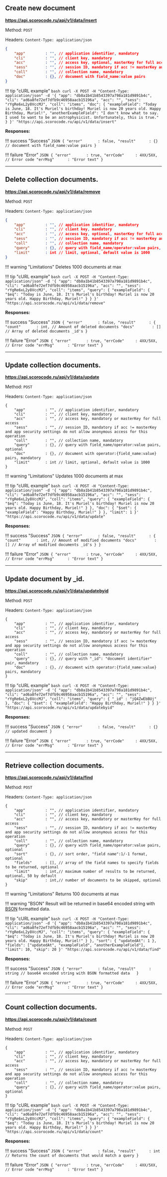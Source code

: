 ## Create new document

**https://api.scorocode.ru/api/v1/data/insert**

Method: `POST`

Headers: `Content-Type: application/json`

```JSON
{
    "app"         : "", // application identifier, mandatory
    "cli"         : "", // client key, mandatory
    "acc"         : "", // access key, optional, masterKey for full access
    "sess"        : "", // session ID, mandatory if acc != masterKey and app security settings do not allow anonymous access for this operation
    "coll"        : "", // collection name, mandatory
    "doc"         : {}, // document with field_name:value pairs
}
```

!!! tip "cURL example"
    ```bash
    curl -X POST -H "Content-Type: application/json" -d '{
        "app": "db8a1b41b8543397a798a181d9891b4c",
        "cli": "ad6a8fe72ef7dfb9c46958aacb15196a",
        "acc": "",
        "sess": "rYgRe6xL2y8VccMJ",
        "coll": "items",
        "doc": {
            "exampleField": "Today is June, 18. It's Muriel's birthday! Muriel is now 20 years old. Happy Birthday, Muriel!",
            "anotherExampleField": "I don't know what to say. I used to want to be an astrophysicist. Unfortunately, this is true."
        }
    }' "https://api.scorocode.ru/api/v1/data/insert"
    ```

**Responses:**

!!! success "Success"
    ```JSON
    {
        "error"       : false,
        "result"      : {}        // document with field_name:value pairs
    }
    ```

!!! failure "Error"
    ```JSON
    {
        "error"       : true,
        "errCode"     : 4XX/5XX, // Error code
        "errMsg"      : "Error text"
    }
    ```

----------------------------------------------------------------------------------------------


## Delete collection documents.

**https://api.scorocode.ru/api/v1/data/remove**

Method: `POST`

Headers: `Content-Type: application/json`

```JSON
{
    "app"         : "", // application identifier, mandatory
    "cli"         : "", // client key, mandatory
    "acc"         : "", // access key, optional, masterKey for full access
    "sess"        : "", // session ID, mandatory if acc != masterKey and app security settings do not allow anonymous access for this operation
    "coll"        : "", // collection name, mandatory
    "query"       : {}, // query with field_name/operator:value pairs, optional
    "limit"       : int // limit, optional, default value is 1000 
}
```

!!! warning "Limitations" 
    Deletes 1000 documents at max

!!! tip "cURL example"
    ```bash
    curl -X POST -H "Content-Type: application/json" -d '{
        "app": "db8a1b41b8543397a798a181d9891b4c",
        "cli": "ad6a8fe72ef7dfb9c46958aacb15196a",
        "acc": "",
        "sess": "rYgRe6xL2y8VccMJ",
        "coll": "items",
        "query": {
            "exampleField": { 
                "$eq": "Today is June, 18. It's Muriel's birthday! Muriel is now 20 years old. Happy Birthday, Muriel!"
            }
        }
    }' "https://api.scorocode.ru/api/v1/data/remove"
    ```

**Responses:**

!!! success "Success"
    ```JSON
    {
        "error"       : false,
        "result"      : {
            "count"       : int, // Amount of deleted documents
            "docs"        : [] // Array of deleted documents _id's
    }
    ```

!!! failure "Error"
    ```JSON
    {
        "error"       : true,
        "errCode"     : 4XX/5XX, // Error code
        "errMsg"      : "Error text"
    }
    ```

----------------------------------------------------------------------------------------------


## Update collection documents.

**https://api.scorocode.ru/api/v1/data/update**

Method: `POST`

Headers: `Content-Type: application/json`

```
{
    "app"         : "", // application identifier, mandatory
    "cli"         : "", // client key, mandatory
    "acc"         : "", // access key, mandatory or masterKey for full access
    "sess"        : "", // session ID, mandatory if acc != masterKey and app security settings do not allow anonymous access for this operation
    "coll"        : "", // collection name, mandatory
    "query"       : {}, // query with field_name/operator:value pairs, optional
    "doc"         : {}, // document with operator:{field_name:value} pairs, mandatory
    "limit"       : int // limit, optional, default value is 1000 
}
```

!!! warning "Limitations" 
    Updates 1000 documents at max

!!! tip "cURL example"
    ```bash
    curl -X POST -H "Content-Type: application/json" -d '{
        "app": "db8a1b41b8543397a798a181d9891b4c",
        "cli": "ad6a8fe72ef7dfb9c46958aacb15196a",
        "acc": "",
        "sess": "rYgRe6xL2y8VccMJ",
        "coll": "items",
        "query": {
            "exampleField": { 
                "$eq": "Today is June, 18. It's Muriel's birthday! Muriel is now 20 years old. Happy Birthday, Muriel!"
            }
        },
         "doc": {
            "$set": {
                "exampleField": "Happy Birthday, Muriel!"
            }
        },
        "limit": 1
    }' "https://api.scorocode.ru/api/v1/data/update"
    ```

**Responses:**

!!! success "Success"
    ```JSON
    {
        "error"       : false,
        "result"      : {
            "count"       : int, // Amount of modified documents
            "docs"        : [] // Array of modified documents _id's
        }
    }
    ```

!!! failure "Error"
    ```JSON
    {
        "error"       : true,
        "errCode"     : 4XX/5XX, // Error code
        "errMsg"      : "Error text"
    }
    ```

----------------------------------------------------------------------------------------------


##  Update document by _id.

**https://api.scorocode.ru/api/v1/data/updatebyid**

Method: `POST`

Headers: `Content-Type: application/json`

```
{
    "app"         : "", // application identifier, mandatory
    "cli"         : "", // client key, mandatory
    "acc"         : "", // access key, mandatory or masterKey for full access
    "sess"        : "", // session ID, mandatory if acc != masterKey and app security settings do not allow anonymous access for this operation
    "coll"        : "", // collection name, mandatory
    "query"       : {}, // query with "_id": "document identifier" pair, mandatory
    "doc"         : {}, // document with operator:{field_name:value} pairs, mandatory
}
```

!!! tip "cURL example"
    ```bash
    curl -X POST -H "Content-Type: application/json" -d '{
        "app": "db8a1b41b8543397a798a181d9891b4c",
        "cli": "ad6a8fe72ef7dfb9c46958aacb15196a",
        "acc": "",
        "sess": "rYgRe6xL2y8VccMJ",
        "coll": "items",
        "query": {
            "_id" : "jQ4ZwEbBUj"
        },
         "doc": {
            "$set": {
                "exampleField": "Happy Birthday, Muriel!"
            }
        }
    }' "https://api.scorocode.ru/api/v1/data/updatebyid"
    ```


**Responses:**

!!! success "Success"
    ```JSON
    {
        "error"       : false,
        "result"      : {} // updated document
    }
    ```

!!! failure "Error"
    ```JSON
    {
        "error"       : true,
        "errCode"     : 4XX/5XX, // Error code
        "errMsg"      : "Error text"
    }
    ```

----------------------------------------------------------------------------------------------


## Retrieve collection documents.

**https://api.scorocode.ru/api/v1/data/find**

Method: `POST`

Headers: `Content-Type: application/json`

```
{
    "app"         : "", // application identifier, mandatory
    "cli"         : "", // client key, mandatory
    "acc"         : "", // access key, mandatory or masterKey for full access
    "sess"        : "", // session ID, mandatory if acc != masterKey and app security settings do not allow anonymous access for this operation
    "coll"        : "", // collection name, mandatory
    "query"       : {}, // query with field_name/operator:value pairs, optional
    "sort"        : {}, // sort order, "field name":1/-1 format, optional
    "fields"      : [], // array of the field names to specify fields to be returned, optional
    "limit"       : int,// maximum number of results to be returned, optional, 50 by default
    "skip"        : int,// number of documents to be skipped, optional
}
```
!!! warning "Limitations" 
    Returns 100 documents at max

!!! warning "BSON" 
    Result will be returned in base64 encoded string with [BSON](https://ru.wikipedia.org/wiki/BSON) formatted data.

!!! tip "cURL example"
    ```bash
    curl -X POST -H "Content-Type: application/json" -d '{
        "app": "db8a1b41b8543397a798a181d9891b4c",
        "cli": "ad6a8fe72ef7dfb9c46958aacb15196a",
        "acc": "",
        "sess": "rYgRe6xL2y8VccMJ",
        "coll": "items",
        "query": {
            "exampleField": { 
                "$eq": "Today is June, 18. It's Muriel's birthday! Muriel is now 20 years old. Happy Birthday, Muriel!"
            }
        },
        "sort": {
            "updatedAt": 1
        }, 
        "fields": ["updatedAt", "exampleField", "anotherExampleField"],
        "limit": 10,
        "skip": 20
    }' "https://api.scorocode.ru/api/v1/data/find"
    ```

**Responses:**

!!! success "Success"
    ```JSON
    {
        "error"       : false,
        "result"      : string // base64 encoded string with BSON formatted data  
    }
    ```

!!! failure "Error"
    ```JSON
    {
        "error"       : true,
        "errCode"     : 4XX/5XX, // Error code
        "errMsg"      : "Error text"
    }
    ```

----------------------------------------------------------------------------------------------


## Count collection documents.

**https://api.scorocode.ru/api/v1/data/count**

Method: `POST`

Headers: `Content-Type: application/json`

```
{
    "app"         : "", // application identifier, mandatory
    "cli"         : "", // client key, mandatory
    "acc"         : "", // access key, mandatory or masterKey for full access
    "sess"        : "", // session ID, mandatory if acc != masterKey and app security settings do not allow anonymous access for this operation
    "coll"        : "", // collection name, mandatory
    "query"       : {}, // query with field_name/operator:value pairs, optional
}
```
!!! tip "cURL example"
    ```bash
    curl -X POST -H "Content-Type: application/json" -d '{
        "app": "db8a1b41b8543397a798a181d9891b4c",
        "cli": "ad6a8fe72ef7dfb9c46958aacb15196a",
        "acc": "",
        "sess": "rYgRe6xL2y8VccMJ",
        "coll": "items",
        "query": {
            "exampleField": { 
                "$eq": "Today is June, 18. It's Muriel's birthday! Muriel is now 20 years old. Happy Birthday, Muriel!"
            }
        }
    }' "https://api.scorocode.ru/api/v1/data/count"
    ```

**Responses:**

!!! success "Success"
    ```JSON
    {
        "error"       : false,
        "result"      : int // Returns the count of documents that would match a query
    }
    ```

!!! failure "Error"
    ```JSON
    {
        "error"       : true,
        "errCode"     : 4XX/5XX, // Error code
        "errMsg"      : "Error text"
    }
    ```

